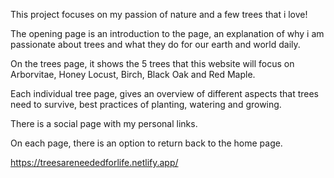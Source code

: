 This project focuses on my passion of nature and a few trees that i love!

The opening page is an introduction to the page, an explanation of why i am passionate about trees and what they do for our earth and world daily.

On the trees page, it shows the 5 trees that this website will focus on Arborvitae, Honey Locust, Birch, Black Oak and Red Maple.

Each individual tree page, gives an overview of different aspects that trees need to survive, best practices of planting, watering and growing.

There is a social page with my personal links.

On each page, there is an option to return back to the home page.

https://treesareneededforlife.netlify.app/
